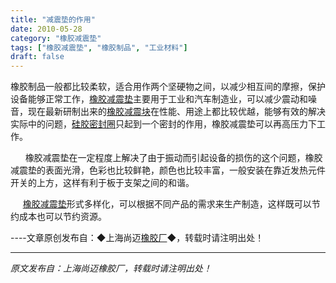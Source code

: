 ```yaml
---
title: "减震垫的作用"
date: 2010-05-28
category: "橡胶减震垫"
tags: ["橡胶减震垫", "橡胶制品", "工业材料"]
draft: false
---
```


橡胶制品一般都比较柔软，适合用作两个坚硬物之间，以减少相互间的摩擦，保护设备能够正常工作，[橡胶减震垫](http://www.smpolymer.com/xiangjiaojianzhendian/)主要用于工业和汽车制造业，可以减少震动和噪音，现在最新研制出来的[橡胶减震块](http://www.smpolymer.com/)在性能、用途上都比较优越，能够有效的解决实际中的问题，[硅胶密封圈](http://www.smpolymer.com/)只起到一个密封的作用，橡胶减震垫可以再高压力下工作。

      橡胶减震垫在一定程度上解决了由于振动而引起设备的损伤的这个问题，橡胶减震垫的表面光滑，色彩也比较鲜艳，颜色也比较丰富，一般安装在靠近发热元件开关的上方，这样有利于板于支架之间的和谐。

     [橡胶减震垫](http://www.smpolymer.com/xiangjiaojianzhendian/)形式多样化，可以根据不同产品的需求来生产制造，这样既可以节约成本也可以节约资源。 

----文章原创发布自：◆上海尚迈[橡胶厂](http://www.smpolymer.com/)◆，转载时请注明出处！

---

*原文发布自：上海尚迈橡胶厂，转载时请注明出处！*
